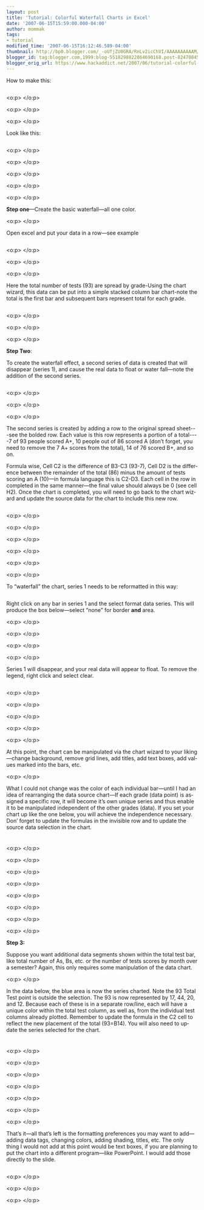 ```yaml
---
layout: post
title: 'Tutorial: Colorful Waterfall Charts in Excel'
date: '2007-06-15T15:59:00.000-04:00'
author: mommak
tags:
- tutorial
modified_time: '2007-06-15T16:12:46.589-04:00'
thumbnail: http://bp0.blogger.com/_-oUfjZU0GRA/RnLv2icChVI/AAAAAAAAAAM/l9T_049fOTM/s72-c/1.jpg
blogger_id: tag:blogger.com,1999:blog-5518298822864690168.post-824708457729422617
blogger_orig_url: https://www.hackaddict.net/2007/06/tutorial-colorful-waterfall-charts-in.html
---
```


<span lang="EN-GB">How to make this:</span><p class="MsoNormal"><a onblur="try {parent.deselectBloggerImageGracefully();} catch(e) {}" href="http://bp0.blogger.com/_-oUfjZU0GRA/RnLv2icChVI/AAAAAAAAAAM/l9T_049fOTM/s1600-h/1.jpg"><img style="margin: 0px auto 10px; display: block; text-align: center; cursor: pointer;" src="http://bp0.blogger.com/_-oUfjZU0GRA/RnLv2icChVI/AAAAAAAAAAM/l9T_049fOTM/s320/1.jpg" alt="" id="BLOGGER_PHOTO_ID_5076383450236355922" border="0" /></a></p>  <p class="MsoNormal"><span lang="EN-GB"><o:p> </o:p></span></p>  <p class="MsoNormal"><span lang="EN-GB"><o:p> </o:p></span></p>  <p class="MsoNormal"><span lang="EN-GB"><o:p> </o:p></span></p>  <p class="MsoNormal"><span lang="EN-GB">Look like this:</span></p><p class="MsoNormal"><a onblur="try {parent.deselectBloggerImageGracefully();} catch(e) {}" href="http://bp3.blogger.com/_-oUfjZU0GRA/RnLv8ScChWI/AAAAAAAAAAU/4ZRzC9SlHBI/s1600-h/2.jpg"><img style="margin: 0px auto 10px; display: block; text-align: center; cursor: pointer;" src="http://bp3.blogger.com/_-oUfjZU0GRA/RnLv8ScChWI/AAAAAAAAAAU/4ZRzC9SlHBI/s320/2.jpg" alt="" id="BLOGGER_PHOTO_ID_5076383549020603746" border="0" /></a></p>  <p class="MsoNormal"><span lang="EN-GB"><o:p> </o:p></span></p>  <p class="MsoNormal"><span lang="EN-GB"><o:p> </o:p></span></p>  <p class="MsoNormal"><span lang="EN-GB"><o:p> </o:p></span></p>  <p class="MsoNormal"><span lang="EN-GB"><o:p> </o:p></span></p>  <p class="MsoNormal"><span lang="EN-GB"><o:p> </o:p></span></p>  <p class="MsoNormal"><span lang="EN-GB"><span style="font-weight: bold;">Step one</span>—Create the basic waterfall—all one color.</span></p>  <p class="MsoNormal"><span lang="EN-GB"><o:p> </o:p></span></p>  <p class="MsoNormal"><span lang="EN-GB">Open excel and put your data in a row—see example</span></p><p class="MsoNormal"><a onblur="try {parent.deselectBloggerImageGracefully();} catch(e) {}" href="http://bp0.blogger.com/_-oUfjZU0GRA/RnLwEicChXI/AAAAAAAAAAc/krTpNSknIi0/s1600-h/3.jpg"><img style="margin: 0px auto 10px; display: block; text-align: center; cursor: pointer;" src="http://bp0.blogger.com/_-oUfjZU0GRA/RnLwEicChXI/AAAAAAAAAAc/krTpNSknIi0/s320/3.jpg" alt="" id="BLOGGER_PHOTO_ID_5076383690754524530" border="0" /></a></p>   <p class="MsoNormal"><span lang="EN-GB"><o:p> </o:p></span></p>  <p class="MsoNormal"><span lang="EN-GB"><o:p> </o:p></span></p>  <p class="MsoNormal"><span lang="EN-GB"><o:p> </o:p></span></p>  <p class="MsoNormal"><span lang="EN-GB">Here the total number of tests (93) are spread by grade-Using the chart wizard, </span><span lang="EN-GB">th</span><span lang="EN-GB">is data can be put into a simple stacked column bar chart-note the total is the first bar and subseq</span><span lang="EN-GB">uent bars represent total for each grade.</span></p><p class="MsoNormal"><a onblur="try {parent.deselectBloggerImageGracefully();} catch(e) {}" href="http://bp1.blogger.com/_-oUfjZU0GRA/RnLwQycChYI/AAAAAAAAAAk/5-3DyWraw1w/s1600-h/4.jpg"><img style="margin: 0px auto 10px; display: block; text-align: center; cursor: pointer;" src="http://bp1.blogger.com/_-oUfjZU0GRA/RnLwQycChYI/AAAAAAAAAAk/5-3DyWraw1w/s320/4.jpg" alt="" id="BLOGGER_PHOTO_ID_5076383901207922050" border="0" /></a></p>  <p class="MsoNormal"><span lang="EN-GB"><o:p> </o:p></span></p>  <p class="MsoNormal"><span lang="EN-GB"><o:p> </o:p></span></p>  <p class="MsoNormal"><span lang="EN-GB"><o:p> </o:p></span></p>  <p class="MsoNormal"><span lang="EN-GB"><span style="font-weight: bold;">Step Two</span>:</span></p>  <p class="MsoNormal"><span lang="EN-GB">To create the waterfall effect, a second series of data is created</span><span lang="EN-GB"> that will disappear (series 1), and cause the real data to float or water fall—note the addition of the second series.</span></p><p class="MsoNormal"><a onblur="try {parent.deselectBloggerImageGracefully();} catch(e) {}" href="http://bp1.blogger.com/_-oUfjZU0GRA/RnLwaycChZI/AAAAAAAAAAs/ixE1GDtFmiQ/s1600-h/5.jpg"><img style="margin: 0px auto 10px; display: block; text-align: center; cursor: pointer;" src="http://bp1.blogger.com/_-oUfjZU0GRA/RnLwaycChZI/AAAAAAAAAAs/ixE1GDtFmiQ/s320/5.jpg" alt="" id="BLOGGER_PHOTO_ID_5076384073006613906" border="0" /></a></p>  <p class="MsoNormal"><span lang="EN-GB"><o:p> </o:p></span></p>  <p class="MsoNormal"><span lang="EN-GB"><o:p> </o:p></span></p>  <p class="MsoNormal"><span lang="EN-GB"><o:p> </o:p></span></p>  <p class="MsoNormal"><span lang="EN-GB">The second series is created by adding a row to the original spread sheet---see the bolded row.<span style="">  </span>Each value is this row represents a portion of a total----7 of 93 people scored A+, <span style=""> </span>10 people out of 86 scored A (don’t<span style="">  </span>forget, you need to remove the 7 A+ scores from the total), 14 of 76 scored B+, and so on.</span></p>  <p class="MsoNormal"><span lang="EN-GB">Formula wise, Cell C2 is the difference of B3-C3 (93-7), Cell D2 is the difference between the remainder of the total (86) minus the amount of tests scoring an A (10)—in formula language</span><span lang="EN-GB"> this is C2-D3.<span style="">  </span>Each cell in the row in completed in the same manner—the f</span><span lang="EN-GB">inal value should</span><span lang="EN-GB"> always be 0 (see cell H2).<span style="">  </span>Once the chart is completed, you will need to go back to the chart wizard and update the source data for the chart to include this new row.</span></p><p class="MsoNormal"><a onblur="try {parent.deselectBloggerImageGracefully();} catch(e) {}" href="http://bp3.blogger.com/_-oUfjZU0GRA/RnLwkScChaI/AAAAAAAAAA0/J8nMxDMJBVY/s1600-h/6.jpg"><img style="margin: 0px auto 10px; display: block; text-align: center; cursor: pointer;" src="http://bp3.blogger.com/_-oUfjZU0GRA/RnLwkScChaI/AAAAAAAAAA0/J8nMxDMJBVY/s320/6.jpg" alt="" id="BLOGGER_PHOTO_ID_5076384236215371170" border="0" /></a></p>  <p class="MsoNormal"><span lang="EN-GB"><o:p> </o:p></span></p>  <p class="MsoNormal"><span lang="EN-GB"><o:p> </o:p></span></p>  <p class="MsoNormal"><span lang="EN-GB"><o:p> </o:p></span></p>  <p class="MsoNormal"><span lang="EN-GB"><o:p> </o:p></span></p>  <p class="MsoNormal"><span lang="EN-GB"><o:p> </o:p></span></p>  <p class="MsoNormal"><span lang="EN-GB"><o:p> </o:p></span></p>  <p class="MsoNormal"><span lang="EN-GB">To “waterfall” the chart, series 1 needs to be reformatted in this way:</span></p><p class="MsoNormal"><a onblur="try {parent.deselectBloggerImageGracefully();} catch(e) {}" href="http://bp2.blogger.com/_-oUfjZU0GRA/RnLwuCcChbI/AAAAAAAAAA8/bzgrcQ4qpyU/s1600-h/7.jpg"><img style="margin: 0px auto 10px; display: block; text-align: center; cursor: pointer;" src="http://bp2.blogger.com/_-oUfjZU0GRA/RnLwuCcChbI/AAAAAAAAAA8/bzgrcQ4qpyU/s320/7.jpg" alt="" id="BLOGGER_PHOTO_ID_5076384403719095730" border="0" /></a></p>   <p class="MsoNormal"><span lang="EN-GB">Right click on any bar in series 1 and the select format data series.<span style="">  </span>This will produce the box below—select “none” for border <b style="">and</b> area.</span></p>  <p class="MsoNormal"><span lang="EN-GB"><o:p> </o:p></span></p>  <p class="MsoNormal"><span lang="EN-GB"><o:p> </o:p></span></p>  <p class="MsoNormal"><span lang="EN-GB"><o:p> </o:p></span></p>  <p class="MsoNormal"><span lang="EN-GB"><o:p> </o:p></span></p>  <p class="MsoNormal"><span lang="EN-GB">Series 1 will disappear, and your real data will appear to float.<span style="">  </span>To remove the legend, right click and select clear.</span></p><p class="MsoNormal"><a onblur="try {parent.deselectBloggerImageGracefully();} catch(e) {}" href="http://bp2.blogger.com/_-oUfjZU0GRA/RnLxNCcChcI/AAAAAAAAABE/CFmGv_Y7JyE/s1600-h/8.jpg"><img style="margin: 0px auto 10px; display: block; text-align: center; cursor: pointer;" src="http://bp2.blogger.com/_-oUfjZU0GRA/RnLxNCcChcI/AAAAAAAAABE/CFmGv_Y7JyE/s320/8.jpg" alt="" id="BLOGGER_PHOTO_ID_5076384936295040450" border="0" /></a></p>  <p class="MsoNormal"><span lang="EN-GB"><o:p> </o:p></span></p>  <p class="MsoNormal"><span lang="EN-GB"><o:p> </o:p></span></p>  <p class="MsoNormal"><span lang="EN-GB"><o:p> </o:p></span></p>  <p class="MsoNormal"><span lang="EN-GB"><o:p> </o:p></span></p>  <p class="MsoNormal"><span lang="EN-GB"><o:p> </o:p></span></p>  <p class="MsoNormal"><span lang="EN-GB">At this point, the chart can be manipulated via the chart wizard to your likin</span><span lang="EN-GB">g—change background, remove grid lines, add titles, add text boxes, add values marked into the bars, etc.<span style="">  </span></span></p>  <p class="MsoNormal"><span lang="EN-GB"><o:p> </o:p></span></p>  <p class="MsoNormal"><span lang="EN-GB">What I could not change was the color of each individual bar—until I had an idea of rearranging the data source chart—If each grade (data point) is assigned a specific row, it will become it’s own unique series and thus enable it to be manipulated independent of the other grades (data).<span style="">  </span>If you set your chart up like the one below, you will achieve the independence necessary.<span style="">  </span>Don’ forget to update the formulas in the invisible row and to update the source data selection in the</span><span lang="EN-GB"> chart.</span></p><p class="MsoNormal"><a onblur="try {parent.deselectBloggerImageGracefully();} catch(e) {}" href="http://bp2.blogger.com/_-oUfjZU0GRA/RnLxeCcChdI/AAAAAAAAABM/g1YPUE-6pYI/s1600-h/9.jpg"><img style="margin: 0px auto 10px; display: block; text-align: center; cursor: pointer;" src="http://bp2.blogger.com/_-oUfjZU0GRA/RnLxeCcChdI/AAAAAAAAABM/g1YPUE-6pYI/s320/9.jpg" alt="" id="BLOGGER_PHOTO_ID_5076385228352816594" border="0" /></a><a onblur="try {parent.deselectBloggerImageGracefully();} catch(e) {}" href="http://bp2.blogger.com/_-oUfjZU0GRA/RnLxsCcCheI/AAAAAAAAABU/nAVajCXMESA/s1600-h/10.jpg"><img style="margin: 0px auto 10px; display: block; text-align: center; cursor: pointer;" src="http://bp2.blogger.com/_-oUfjZU0GRA/RnLxsCcCheI/AAAAAAAAABU/nAVajCXMESA/s320/10.jpg" alt="" id="BLOGGER_PHOTO_ID_5076385468870985186" border="0" /></a></p>  <p class="MsoNormal"><span lang="EN-GB"><o:p> </o:p></span></p>  <p class="MsoNormal"><span lang="EN-GB"><o:p> </o:p></span></p>  <p class="MsoNormal"><span lang="EN-GB"><o:p> </o:p></span></p>  <p class="MsoNormal"><span lang="EN-GB"><o:p> </o:p></span></p>  <p class="MsoNormal"><span lang="EN-GB"><o:p> </o:p></span></p>  <p class="MsoNormal"><span lang="EN-GB"><o:p> </o:p></span></p>  <p class="MsoNormal"><span lang="EN-GB"><o:p> </o:p></span></p>  <p class="MsoNormal"><span lang="EN-GB"><o:p> </o:p></span></p>  <p style="font-weight: bold;" class="MsoNormal"><span lang="EN-GB">Step 3:</span></p>  <p class="MsoNormal"><span lang="EN-GB">Suppose you want additional data segments shown within the total test bar, like total number of As, Bs, etc. or the number of tests scores by month over a semester?<span style="">  </span>Again, this only requires some manipulation of the data chart.</span></p>  <p class="MsoNormal"><span lang="EN-GB"><o:p> </o:p></span></p>  <p class="MsoNormal"><span lang="EN-GB">In the data below, the blue area is now the series charted.<span style="">  </span>Note the 93 Total Test point is outside the selection.<span style="">  </span>The 93 is now represented by 17, 44, 20, and 12.<span style="">  </span>Because each of these is in a separate row/line, each will have a unique color within the total test column, as well as, from the individual test columns already plotted.<span style="">  </span>Remember to update the formula i</span><span lang="EN-GB">n the C2 cell to reflect the new placement of the total (93=B14).<span style="">  </span>You will also need to update the series selected</span><span lang="EN-GB"> for the chart.</span></p><p class="MsoNormal"><a onblur="try {parent.deselectBloggerImageGracefully();} catch(e) {}" href="http://bp3.blogger.com/_-oUfjZU0GRA/RnLx6ScChfI/AAAAAAAAABc/Wv2MU03Ebkw/s1600-h/11.jpg"><img style="margin: 0px auto 10px; display: block; text-align: center; cursor: pointer;" src="http://bp3.blogger.com/_-oUfjZU0GRA/RnLx6ScChfI/AAAAAAAAABc/Wv2MU03Ebkw/s320/11.jpg" alt="" id="BLOGGER_PHOTO_ID_5076385713684121074" border="0" /></a><a onblur="try {parent.deselectBloggerImageGracefully();} catch(e) {}" href="http://bp3.blogger.com/_-oUfjZU0GRA/RnLycScChhI/AAAAAAAAABs/a9gXyQDBqZE/s1600-h/13.jpg"><img style="margin: 0px auto 10px; display: block; text-align: center; cursor: pointer;" src="http://bp3.blogger.com/_-oUfjZU0GRA/RnLycScChhI/AAAAAAAAABs/a9gXyQDBqZE/s320/13.jpg" alt="" id="BLOGGER_PHOTO_ID_5076386297799673362" border="0" /></a></p>  <p class="MsoNormal"><span lang="EN-GB"><o:p> </o:p></span></p>  <p class="MsoNormal"><span lang="EN-GB"><o:p> </o:p></span></p>  <p class="MsoNormal"><span lang="EN-GB"><o:p> </o:p></span></p>  <p class="MsoNormal"><span lang="EN-GB"><o:p> </o:p></span></p>  <p class="MsoNormal"><span lang="EN-GB"><o:p> </o:p></span></p>  <p class="MsoNormal"><span lang="EN-GB"><o:p> </o:p></span></p>  <p class="MsoNormal"><span lang="EN-GB"><o:p> </o:p></span></p>  <p class="MsoNormal"><span lang="EN-GB">That’s it—all that’s left is the formatting preferences you may want to add—adding data tags, changing colors, adding shading, titles, etc.<span style="">  </span>The only thing I would not add at this point would be text boxes, if you are planning to put the chart into a different program—like PowerPoint.<span style="">  </span>I would add those directly to the slide.</span></p><p class="MsoNormal"><a onblur="try {parent.deselectBloggerImageGracefully();} catch(e) {}" href="http://bp3.blogger.com/_-oUfjZU0GRA/RnLyIScChgI/AAAAAAAAABk/0l260niSl8s/s1600-h/12.jpg"><img style="margin: 0px auto 10px; display: block; text-align: center; cursor: pointer;" src="http://bp3.blogger.com/_-oUfjZU0GRA/RnLyIScChgI/AAAAAAAAABk/0l260niSl8s/s320/12.jpg" alt="" id="BLOGGER_PHOTO_ID_5076385954202289666" border="0" /></a></p>  <p class="MsoNormal"><span lang="EN-GB"><o:p> </o:p></span></p>  <p class="MsoNormal"><span lang="EN-GB"><o:p> </o:p></span></p>  <p class="MsoNormal"><span lang="EN-GB"><o:p> </o:p></span></p>